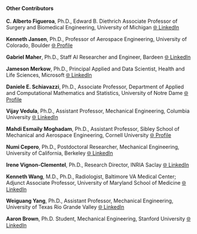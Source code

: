 #### Other Contributors

**C. Alberto Figueroa**, Ph.D., Edward B. Diethrich Associate Professor of Surgery and Biomedical Engineering, University of Michigan [🌐 LinkedIn](https://www.linkedin.com/in/albertofigueroa/)

**Kenneth Jansen**, Ph.D., Professor of Aerospace Engineering, University of Colorado, Boulder [🌐 Profile](https://www.colorado.edu/aerospace/kenneth-jansen)

**Gabriel Maher**, Ph.D., Staff AI Researcher and Engineer, Bardeen [🌐 LinkedIn](https://www.linkedin.com/in/gabrielmaher/)

**Jameson Merkow**, Ph.D., Principal Applied and Data Scientist, Health and Life Sciences, Microsoft [🌐 LinkedIn](https://www.linkedin.com/in/jameson-merkow/)

**Daniele E. Schiavazzi**, Ph.D., Associate Professor, Department of Applied and Computational Mathematics and Statistics, University of Notre Dame [🌐 Profile](https://acms.nd.edu/people/daniele-schiavazzi/)

**Vijay Vedula**, Ph.D., Assistant Professor, Mechanical Engineering, Columbia University [🌐 LinkedIn](https://www.linkedin.com/in/vijay-vedula-899b2294/)

**Mahdi Esmaily Moghadam**, Ph.D., Assistant Professor, Sibley School of Mechanical and Aerospace Engineering, Cornell University [🌐 Profile](https://www.engineering.cornell.edu/people/mahdi-esmaily-moghadam/)

**Numi Cepero**, Ph.D., Postdoctoral Researcher, Mechanical Engineering, University of California, Berkeley [🌐 LinkedIn](https://www.linkedin.com/in/numi-sveinsson-cepero-3a0069173/)

**Irene Vignon-Clementel**, Ph.D., Research Director, INRIA Saclay [🌐 LinkedIn](https://www.linkedin.com/in/irenevignonclementel/?originalSubdomain=fr)

**Kenneth Wang**, M.D., Ph.D., Radiologist, Baltimore VA Medical Center; Adjunct Associate Professor, University of Maryland School of Medicine [🌐 LinkedIn](https://www.linkedin.com/in/ken-wang-34676183/)

**Weiguang Yang**, Ph.D., Assistant Professor, Mechanical Engineering, University of Texas Rio Grande Valley [🌐 LinkedIn](https://www.linkedin.com/in/weiguang-yang-9333a91b/)

**Aaron Brown**, Ph.D. Student, Mechanical Engineering, Stanford University [🌐 LinkedIn](https://www.linkedin.com/in/aaron-brown-750022107/)

<br>
